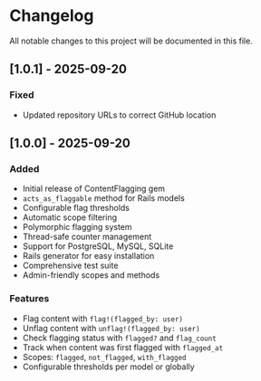 # Changelog

All notable changes to this project will be documented in this file.

## [1.0.1] - 2025-09-20

### Fixed
- Updated repository URLs to correct GitHub location

## [1.0.0] - 2025-09-20

### Added
- Initial release of ContentFlagging gem
- `acts_as_flaggable` method for Rails models
- Configurable flag thresholds
- Automatic scope filtering
- Polymorphic flagging system
- Thread-safe counter management
- Support for PostgreSQL, MySQL, SQLite
- Rails generator for easy installation
- Comprehensive test suite
- Admin-friendly scopes and methods

### Features
- Flag content with `flag!(flagged_by: user)`
- Unflag content with `unflag!(flagged_by: user)`
- Check flagging status with `flagged?` and `flag_count`
- Track when content was first flagged with `flagged_at`
- Scopes: `flagged`, `not_flagged`, `with_flagged`
- Configurable thresholds per model or globally